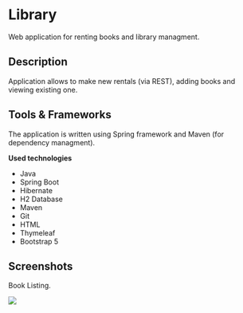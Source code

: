 # Library

Web application for renting books and library managment.

## Description

Application allows to make new rentals (via REST),
adding books and viewing existing one.

## Tools & Frameworks

The application is written using Spring framework and Maven 
(for dependency managment).


**Used technologies**
* Java
* Spring Boot
* Hibernate
* H2 Database
* Maven
* Git
* HTML
* Thymeleaf
* Bootstrap 5



## Screenshots


Book Listing.

![](https://github.com/DawidWilkowski/librarySpringBoot/blob/master/img/booksListing.png)

